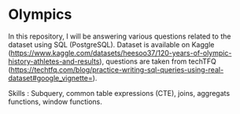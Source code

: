# Olympics
In this repository, I will be answering various questions related to the dataset using SQL (PostgreSQL). Dataset is available on Kaggle 
(https://www.kaggle.com/datasets/heesoo37/120-years-of-olympic-history-athletes-and-results), questions are taken from techTFQ 
(https://techtfq.com/blog/practice-writing-sql-queries-using-real-dataset#google_vignette=).

Skills : Subquery, common table expressions (CTE), joins, aggregats functions, window functions.
